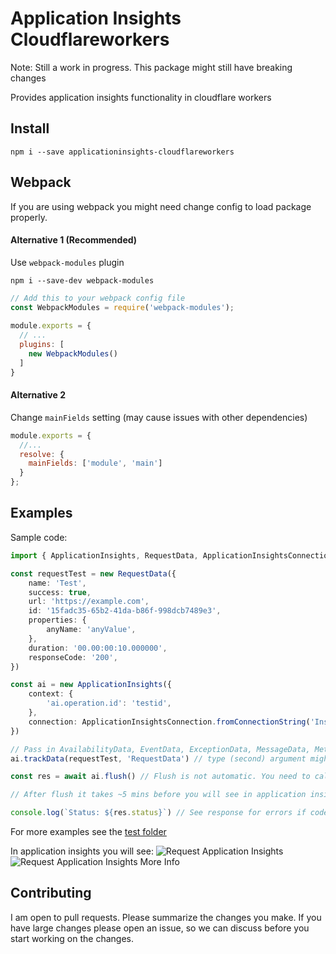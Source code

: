 # Application Insights Cloudflareworkers

Note: Still a work in progress. This package might still have breaking changes

Provides application insights functionality in cloudflare workers

## Install

```
npm i --save applicationinsights-cloudflareworkers
```

## Webpack

If you are using webpack you might need change config to load package properly.

#### Alternative 1 (Recommended)
Use `webpack-modules` plugin

```
npm i --save-dev webpack-modules
```

```js
// Add this to your webpack config file
const WebpackModules = require('webpack-modules');
 
module.exports = {
  // ...
  plugins: [
    new WebpackModules()
  ]
}
```

#### Alternative 2
Change `mainFields` setting (may cause issues with other dependencies)

```js
module.exports = {
  //...
  resolve: {
    mainFields: ['module', 'main']
  }
};
```

## Examples

Sample code:
```ts
import { ApplicationInsights, RequestData, ApplicationInsightsConnection } from 'applicationinsights-cloudflareworkers'

const requestTest = new RequestData({
    name: 'Test',
    success: true,
    url: 'https://example.com',
    id: '15fadc35-65b2-41da-b86f-998dcb7489e3',
    properties: {
        anyName: 'anyValue',
    },
    duration: '00.00:00:10.000000',
    responseCode: '200',
})

const ai = new ApplicationInsights({
    context: {
        'ai.operation.id': 'testid',
    },
    connection: ApplicationInsightsConnection.fromConnectionString('InstrumentationKey=yourinstrumentationkey;'),
})

// Pass in AvailabilityData, EventData, ExceptionData, MessageData, MetricData, PageViewPerfData, RemoteDependencyData or RequestData
ai.trackData(requestTest, 'RequestData') // type (second) argument might be required if you minify your code(unminified it can be inferred)

const res = await ai.flush() // Flush is not automatic. You need to call .flush()

// After flush it takes ~5 mins before you will see in application insights

console.log(`Status: ${res.status}`) // See response for errors if code is not 200
```
For more examples see the [test folder](./test/)

In application insights you will see:
![Request Application Insights](./doc/RequestApplicationInsights.png?raw=true)
![Request Application Insights More Info](./doc/RequestApplicationInsights2.png?raw=true)

## Contributing

I am open to pull requests. Please summarize the changes you make. If you have large changes please open an issue, so we can discuss before you start working on the changes.
